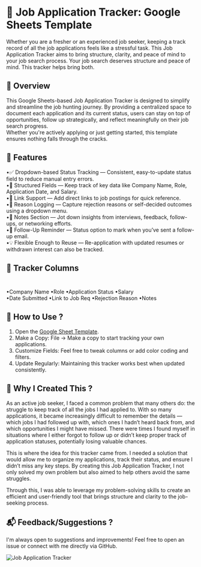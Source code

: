 # 🎯 Job Application Tracker: Google Sheets Template
Whether you are a fresher or an experienced job seeker, keeping a track record of all the job applications feels like a stressful task.
This Job Application Tracker aims to bring structure, clarity, and peace of mind to your job search process. Your job search deserves structure and peace of mind. This tracker helps bring both. </br>

## 🧾 Overview </br>
This Google Sheets-based Job Application Tracker is designed to simplify and streamline the job hunting journey. By providing a centralized space to document each application and its current status, users can stay on top of opportunities, follow up strategically, and reflect meaningfully on their job search progress. </br>
Whether you're actively applying or just getting started, this template ensures nothing falls through the cracks. </br>

## 📌 Features </br>
•✅ Dropdown-based Status Tracking — Consistent, easy-to-update status field to reduce manual entry errors. </br>
•🏢 Structured Fields — Keep track of key data like Company Name, Role, Application Date, and Salary. </br>
•🔗 Link Support — Add direct links to job postings for quick reference. </br>
•📝 Reason Logging — Capture rejection reasons or self-decided outcomes using a dropdown menu. </br>
•🧠 Notes Section — Jot down insights from interviews, feedback, follow-ups, or networking efforts. </br>
•📅 Follow-Up Reminder — Status option to mark when you’ve sent a follow-up email. </br>
•💡 Flexible Enough to Reuse — Re-application with updated resumes or withdrawn interest can also be tracked. </br>

## 🧩 Tracker Columns </br> <pre>
•Company Name	          •Role	                    •Application Status	      •Salary	 <br>
•Date Submitted	        •Link to Job Req	        •Rejection Reason	        •Notes </pre>  <br>

## 📁 How to Use ? <br>
1. Open the [Google Sheet Template](https://docs.google.com/spreadsheets/d/17OvtcQwbz56MatY38oB5phT6zRGzGY7H2-b3jtqWk0g/edit?usp=sharing). <br>
2. Make a Copy: File → Make a copy to start tracking your own applications. <br>
3. Customize Fields: Feel free to tweak columns or add color coding and filters. <br>
4. Update Regularly: Maintaining this tracker works best when updated consistently. <br>

## 🎯 Why I Created This ? <br>
As an active job seeker, I faced a common problem that many others do: the struggle to keep track of all the jobs I had applied to. With so many applications, it became increasingly difficult to remember the details — which jobs I had followed up with, which ones I hadn’t heard back from, and which opportunities I might have missed. There were times I found myself in situations where I either forgot to follow up or didn’t keep proper track of application statuses, potentially losing valuable chances.

This is where the idea for this tracker came from. I needed a solution that would allow me to organize my applications, track their status, and ensure I didn’t miss any key steps. By creating this Job Application Tracker, I not only solved my own problem but also aimed to help others avoid the same struggles.

Through this, I was able to leverage my problem-solving skills to create an efficient and user-friendly tool that brings structure and clarity to the job-seeking process. <br>

## 📬 Feedback/Suggestions ? <br>
I'm always open to suggestions and improvements! Feel free to open an issue or connect with me directly via GitHub. <br>

![Job Application Tracker](https://github.com/user-attachments/assets/6d335a22-1411-4794-b076-f6192ef5cace)
